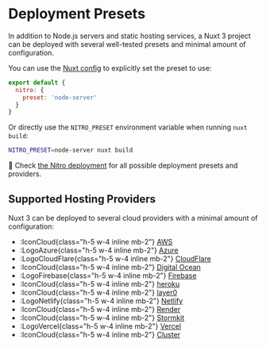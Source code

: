 # Deployment Presets

In addition to Node.js servers and static hosting services, a Nuxt 3 project can be deployed with several well-tested presets and minimal amount of configuration.

You can use the [Nuxt config](/guide/directory-structure/nuxt.config) to explicitly set the preset to use:

```js [nuxt.config.js|ts]
export default {
  nitro: {
    preset: 'node-server'
  }
}
```

Or directly use the `NITRO_PRESET` environment variable when running `nuxt build`:

```bash
NITRO_PRESET=node-server nuxt build
```

🔎 Check [the Nitro deployment](https://nitro.unjs.io/deploy) for all possible deployment presets and providers.

## Supported Hosting Providers

Nuxt 3 can be deployed to several cloud providers with a minimal amount of configuration:

- :IconCloud{class="h-5 w-4 inline mb-2"} [AWS](/guide/deploy/providers/aws)
- :LogoAzure{class="h-5 w-4 inline mb-2"} [Azure](/guide/deploy/providers/azure)
- :LogoCloudFlare{class="h-5 w-4 inline mb-2"} [CloudFlare](/guide/deploy/providers/cloudflare)
- :IconCloud{class="h-5 w-4 inline mb-2"} [Digital Ocean](/guide/deploy/providers/digitalocean)
- :LogoFirebase{class="h-5 w-4 inline mb-2"} [Firebase](/guide/deploy/providers/firebase)
- :IconCloud{class="h-5 w-4 inline mb-2"} [heroku](/guide/deploy/providers/heroku)
- :IconCloud{class="h-5 w-4 inline mb-2"} [layer0](/guide/deploy/providers/layer0)
- :LogoNetlify{class="h-5 w-4 inline mb-2"} [Netlify](/guide/deploy/providers/netlify)
- :IconCloud{class="h-5 w-4 inline mb-2"} [Render](/guide/deploy/providers/render)
- :IconCloud{class="h-5 w-4 inline mb-2"} [Stormkit](/guide/deploy/providers/stormkit)
- :LogoVercel{class="h-5 w-4 inline mb-2"} [Vercel](/guide/deploy/providers/vercel)
- :IconCloud{class="h-5 w-4 inline mb-2"} [Cluster](/guide/deploy/providers/cluster)
